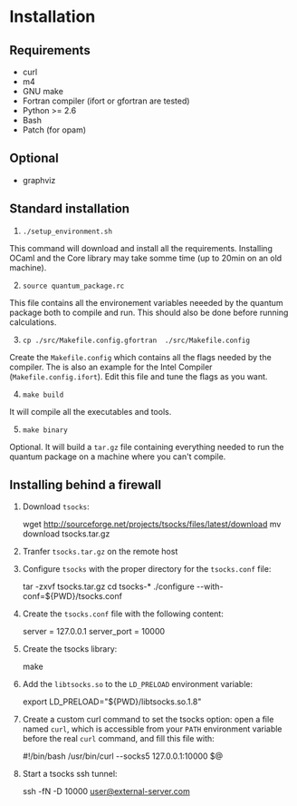 # Installation

## Requirements

* curl
* m4
* GNU make
* Fortran compiler (ifort or gfortran are tested)
* Python >= 2.6
* Bash
* Patch (for opam)

## Optional

* graphviz


## Standard installation

1) `./setup_environment.sh`

This command will download and install all the requirements.
Installing OCaml and the Core library may take somme time
(up to 20min on an old machine).

2) `source quantum_package.rc`

This file contains all the environement variables neeeded by the quantum package
both to compile and run. This should also be done before running calculations.

3) `cp ./src/Makefile.config.gfortran  ./src/Makefile.config`

Create the ``Makefile.config`` which contains all the flags needed by the compiler.
The is also an example for the Intel Compiler (`Makefile.config.ifort`).
Edit this file and tune the flags as you want.

4) `make build`

It will compile all the executables and tools. 

5) `make binary`

Optional. It will build a `tar.gz` file containing everything needed to run the quantum package on a
machine where you can't compile.


## Installing behind a firewall

1) Download `tsocks`:

    wget http://sourceforge.net/projects/tsocks/files/latest/download
    mv download tsocks.tar.gz

2) Tranfer `tsocks.tar.gz` on the remote host

3) Configure `tsocks` with the proper directory for the `tsocks.conf` file:

    tar -zxvf tsocks.tar.gz
    cd tsocks-*
    ./configure --with-conf=${PWD}/tsocks.conf

4) Create the `tsocks.conf` file with the following content:

    server = 127.0.0.1
    server_port = 10000

5) Create the tsocks library:

    make

6) Add the `libtsocks.so` to the `LD_PRELOAD` environment variable:

    export LD_PRELOAD="${PWD}/libtsocks.so.1.8"

7) Create a custom curl command to set the tsocks option: open a file named
   `curl`, which is accessible from your `PATH` environment variable before the
   real `curl` command, and fill this file with:

    #!/bin/bash
    /usr/bin/curl --socks5 127.0.0.1:10000 $@

8) Start a tsocks ssh tunnel:

    ssh -fN -D 10000 user@external-server.com

